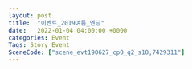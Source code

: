 ```yaml
---
layout: post
title:  "이벤트_2019여름_엔딩"
date:   2022-01-04 04:00:00 +0000
categories: Event
Tags: Story Event
SceneCode: ["scene_evt190627_cp0_q2_s10,7429311"]
---
```


